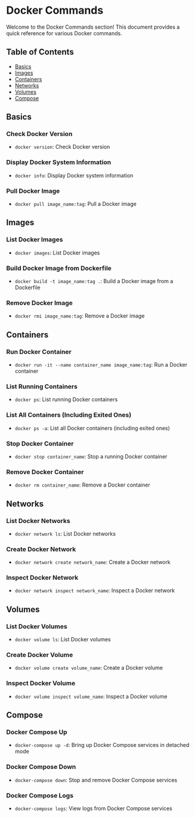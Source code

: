 # Docker Commands

Welcome to the Docker Commands section! This document provides a quick reference for various Docker commands.

## Table of Contents
- [Basics](#basics)
- [Images](#images)
- [Containers](#containers)
- [Networks](#networks)
- [Volumes](#volumes)
- [Compose](#compose)

## Basics

### Check Docker Version
- `docker version`: Check Docker version

### Display Docker System Information
- `docker info`: Display Docker system information

### Pull Docker Image
- `docker pull image_name:tag`: Pull a Docker image

## Images

### List Docker Images
- `docker images`: List Docker images

### Build Docker Image from Dockerfile
- `docker build -t image_name:tag .`: Build a Docker image from a Dockerfile

### Remove Docker Image
- `docker rmi image_name:tag`: Remove a Docker image

## Containers

### Run Docker Container
- `docker run -it --name container_name image_name:tag`: Run a Docker container

### List Running Containers
- `docker ps`: List running Docker containers

### List All Containers (Including Exited Ones)
- `docker ps -a`: List all Docker containers (including exited ones)

### Stop Docker Container
- `docker stop container_name`: Stop a running Docker container

### Remove Docker Container
- `docker rm container_name`: Remove a Docker container

## Networks

### List Docker Networks
- `docker network ls`: List Docker networks

### Create Docker Network
- `docker network create network_name`: Create a Docker network

### Inspect Docker Network
- `docker network inspect network_name`: Inspect a Docker network

## Volumes

### List Docker Volumes
- `docker volume ls`: List Docker volumes

### Create Docker Volume
- `docker volume create volume_name`: Create a Docker volume

### Inspect Docker Volume
- `docker volume inspect volume_name`: Inspect a Docker volume

## Compose

### Docker Compose Up
- `docker-compose up -d`: Bring up Docker Compose services in detached mode

### Docker Compose Down
- `docker-compose down`: Stop and remove Docker Compose services

### Docker Compose Logs
- `docker-compose logs`: View logs from Docker Compose services
